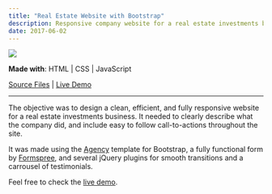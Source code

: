 ```yaml
---
title: "Real Estate Website with Bootstrap"
description: Responsive company website for a real estate investments business
date: 2017-06-02
---
```


<img src="/img/rei.jpg" class="profile">

**Made with**: <i class="fab fa-html5"></i> HTML | <i class="fab fa-css3"></i> CSS | <i class="fab fa-js"></i> JavaScript

[Source Files](https://github.com/rlo555/rlo555.github.io) | [Live Demo](https://habitatinvestors.com)<hr class="art" />

The objective was to design a clean, efficient, and fully responsive website for a real estate investments business. It needed to clearly describe what the company did, and include easy to follow call-to-actions throughout the site.

It was made using the [Agency](https://startbootstrap.com/template-overviews/agency/) template for Bootstrap, a fully functional form by [Formspree](http://formspree.io), and several jQuery plugins for smooth transitions and a carrousel of testimonials.

Feel free to check the [live demo](https://habitatinvestors.com).
